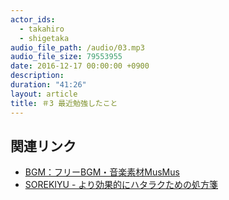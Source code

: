 ```yaml
---
actor_ids:
  - takahiro
  - shigetaka
audio_file_path: /audio/03.mp3
audio_file_size: 79553955
date: 2016-12-17 00:00:00 +0900
description: 
duration: "41:26"
layout: article
title: ＃3 最近勉強したこと
---
```


## 関連リンク

- [BGM：フリーBGM・音楽素材MusMus](http://musmus.main.jp/)
- [SOREKIYU - より効果的にハタラクための処方箋](https://sorekiyu.jp)
